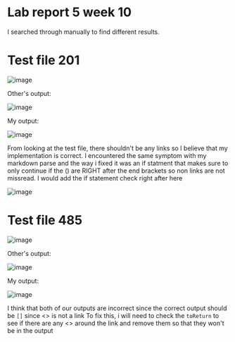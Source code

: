 # Lab report 5 week 10


I searched through manually to find different results. 

# Test file 201

![image](https://user-images.githubusercontent.com/97650817/158000048-a4bb79a8-cda7-4c88-a89d-e35fe99323a5.png)

Other's output:

![image](https://user-images.githubusercontent.com/97650817/158000070-383f0f44-bef3-4410-8844-9ac825d7ad33.png)

My output:

![image](https://user-images.githubusercontent.com/97650817/158000082-9a800412-7867-4317-8f10-aa4834ecf7bb.png)

From looking at the test file, there shouldn't be any links so I believe that my implementation is correct. 
I encountered the same symptom with my markdown parse and the way i fixed it was an if statment that makes sure 
to only continue if the () are RIGHT after the end brackets so non links are not missread. 
I would add the if statement check right after here 

![image](https://user-images.githubusercontent.com/97650817/158000420-c46c61e9-fffa-495b-be0a-f57d794be7f0.png)


# Test file 485

![image](https://user-images.githubusercontent.com/97650817/158000280-412b8594-7ed3-43e7-9485-178b4161210e.png)

Other's output: 

![image](https://user-images.githubusercontent.com/97650817/158000291-fc0d66c8-285a-420d-acf3-bbbd9a7fec08.png)

My output:

![image](https://user-images.githubusercontent.com/97650817/158000300-0041fcd3-0802-4f8b-a81c-83956400ff84.png)

I think that both of our outputs are incorrect since the correct output should be ```[]``` since <> is not a link
To fix this, i will need to check the ```toReturn``` to see if there are any <> around the link and remove them so that they won't be in the output

